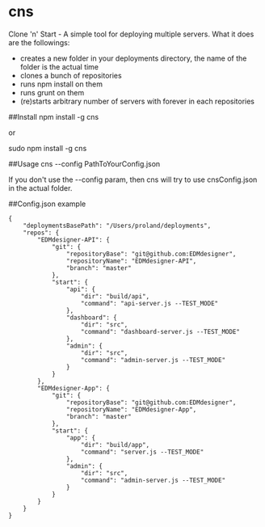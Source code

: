 cns
===

Clone 'n' Start - A simple tool for deploying multiple servers. What it does are the followings:

* creates a new folder in your deployments directory, the name of the folder is the actual time
* clones a bunch of repositories
* runs npm install on them
* runs grunt on them
* (re)starts arbitrary number of servers with forever in each repositories

##Install
npm install -g cns

or

sudo npm install -g cns

##Usage
cns --config PathToYourConfig.json

If you don't use the --config param, then cns will try to use cnsConfig.json in the actual folder.

##Config.json example


    {
    	"deploymentsBasePath": "/Users/proland/deployments",
    	"repos": {
    		"EDMdesigner-API": {
    			"git": {
    				"repositoryBase": "git@github.com:EDMdesigner",
    				"repositoryName": "EDMdesigner-API",
    				"branch": "master"
    			},
    			"start": {
    				"api": {
    					"dir": "build/api",
    					"command": "api-server.js --TEST_MODE"
    				},
    				"dashboard": {
    					"dir": "src",
    					"command": "dashboard-server.js --TEST_MODE"
    				},
    				"admin": {
    					"dir": "src",
    					"command": "admin-server.js --TEST_MODE"
    				}
    			}
    		},
    		"EDMdesigner-App": {
    			"git": {
    				"repositoryBase": "git@github.com:EDMdesigner",
    				"repositoryName": "EDMdesigner-App",
    				"branch": "master"
    			},
    			"start": {
    				"app": {
    					"dir": "build/app",
    					"command": "server.js --TEST_MODE"
    				},
    				"admin": {
    					"dir": "src",
    					"command": "admin-server.js --TEST_MODE"
    				}
    			}
    		}
    	}
    }


